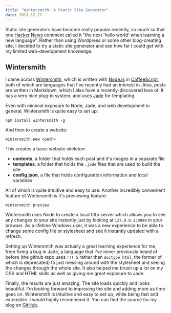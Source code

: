 ```yaml
---
title: "Wintersmith: A Static Site Generator"
date: 2013-12-22
---
```

Static site generators have become really popular recently, so much so that one [Hacker News](https://news.ycombinator.com/item?id=5388973) comment called it "the next 'hello world' when learning a new language". Rather than using Wordpress or some other blog-creating site, I decided to try a static site generator and see how far I could get with my limited web-development knowledge.

## Wintersmith
I came across [Wintersmith](http://wintersmith.io), which is written with [Node.js](http://nodejs.org) in [CoffeeScript](http://coffeescript.org), both of which are languages that I've recently had an interest in. Also, posts are written in Markdown, which I also have a recently-discovered love of. It has a very nice plug-in system, and uses [Jade](http://jade-lang.com) for templating. 

Even with minimal exposure to Node, Jade, and web development in general, Wintersmith is quite easy to set up:

`npm install wintersmith -g`

And then to create a website: 

`wintersmith new <path>`

This creates a basic website skeleton:

* **contents**, a folder that holds each post and it's images in a separate file
* **templates**, a folder that holds the `.jade` files that are used to build the site
* **config.json**, a file that holds configuration information and local variables

All of which is quite intuitive and easy to use. Another incredibly convenient feature of Wintersmith is it's previewing feature:

`wintersmith preview`

Wintersmith uses Node to create a local http server which allows you to see any changes to your site instantly just by looking at `127.0.0.1:8080` in your browser. As a lifetime Windows user, it was a new experience to be able to change some config file or stylesheet and see it instantly updated with a refresh. 

Setting up Wintersmith was actually a great learning experience for me, from fixing a bug in Jade, a language that I've never previously heard of before (the github repo uses `!!! 5` rather than `doctype html`, the former of which is deprecated) to just messing around with the stylesheet and seeing the changes through the whole site. It also helped me brush up a lot on my CSS and HTML skills as well as giving me great exposure to Jade. 

Finally, the results are just amazing. The site loads quickly and looks beautiful. I'm looking forward to improving the site and adding more as time goes on. Wintersmith is intuitive and easy to set up, while being fast and extensible. I would highly recommend it. You can find the source for my blog on [GitHub](http://www.github.com/victorvation/blog.victorszeto.com/).
